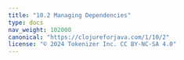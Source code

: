 ```yaml
---
title: "10.2 Managing Dependencies"
type: docs
nav_weight: 102000
canonical: "https://clojureforjava.com/1/10/2"
license: "© 2024 Tokenizer Inc. CC BY-NC-SA 4.0"
---
```

